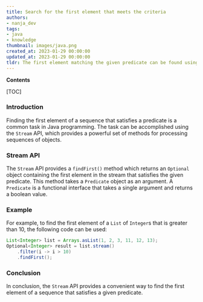```yaml
---
title: Search for the first element that meets the criteria
authors:
- nanja_dev
tags:
- java
- knowledge
thumbnail: images/java.png
created_at: 2023-01-29 00:00:00
updated_at: 2023-01-29 00:00:00
tldr: The first element matching the given predicate can be found using the findFirst() method of the Stream interface.
---
```


**Contents**

[TOC]

### Introduction

Finding the first element of a sequence that satisfies a predicate is a common task in Java programming. The task can be accomplished using the `Stream` API, which provides a powerful set of methods for processing sequences of objects.

### Stream API

The `Stream` API provides a `findFirst()` method which returns an `Optional` object containing the first element in the stream that satisfies the given predicate. This method takes a `Predicate` object as an argument. A `Predicate` is a functional interface that takes a single argument and returns a boolean value.

### Example

For example, to find the first element of a `List` of `Integer`s that is greater than 10, the following code can be used:

```java
List<Integer> list = Arrays.asList(1, 2, 3, 11, 12, 13);
Optional<Integer> result = list.stream()
    .filter(i -> i > 10)
    .findFirst();
```

### Conclusion

In conclusion, the `Stream` API provides a convenient way to find the first element of a sequence that satisfies a given predicate.
